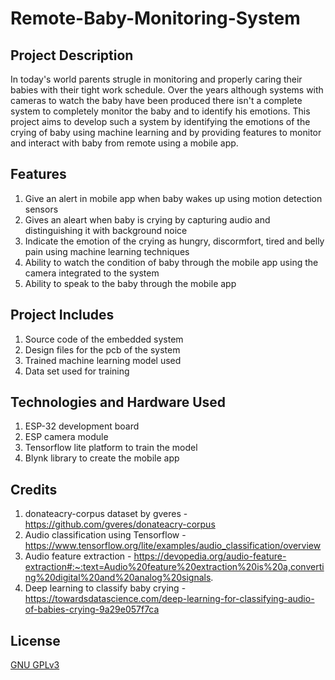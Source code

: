# Remote-Baby-Monitoring-System

## Project Description 

In today's world parents strugle in monitoring and properly caring their babies with their tight work schedule. Over the years although systems with cameras to watch the baby have been produced there isn't a complete system to completely monitor the baby and to identify his emotions. This project aims to develop such a system by identifying the emotions of the crying of baby using machine learning and by providing features to monitor and interact with baby from remote using a mobile app.

## Features
1. Give an alert in mobile app when baby wakes up using motion detection sensors
2. Gives an aleart when baby is crying by capturing audio and distinguishing it with background noice
3. Indicate the emotion of the crying as hungry, discormfort, tired and belly pain using machine learning techniques
4. Ability to watch the condition of baby through the mobile app using the camera integrated to the system
5. Ability to speak to the baby through the mobile app

## Project Includes
1. Source code of the embedded system
2. Design files for the pcb of the system
3. Trained machine learning model used
4. Data set used for training

## Technologies and Hardware Used
1. ESP-32 development board
2. ESP camera module
3. Tensorflow lite platform to train the model
4. Blynk library to create the mobile app

## Credits
1. donateacry-corpus dataset by gveres - https://github.com/gveres/donateacry-corpus
2. Audio classification using Tensorflow - https://www.tensorflow.org/lite/examples/audio_classification/overview
3. Audio feature extraction - https://devopedia.org/audio-feature-extraction#:~:text=Audio%20feature%20extraction%20is%20a,converting%20digital%20and%20analog%20signals.
4. Deep learning to classify baby crying - https://towardsdatascience.com/deep-learning-for-classifying-audio-of-babies-crying-9a29e057f7ca

## License
[GNU GPLv3](https://choosealicense.com/licenses/gpl-3.0/)
